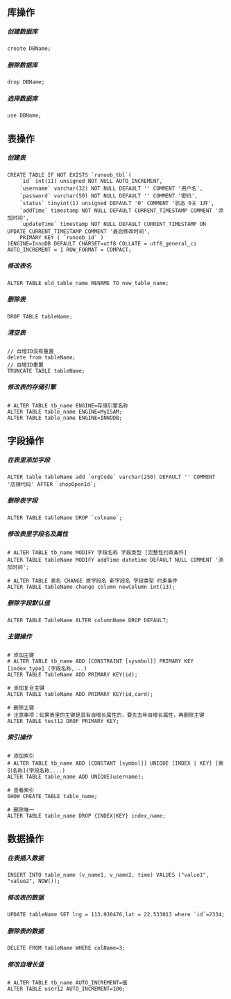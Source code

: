
## 库操作

##### 创建数据库

```
create DBName;
```
##### 删除数据库

```
drop DBName;
```

##### 选择数据库
```
use DBName;
```



## 表操作

##### 创建表

```
CREATE TABLE IF NOT EXISTS `runoob_tbl`(
    `id` int(11) unsigned NOT NULL AUTO_INCREMENT,
    `username` varchar(32) NOT NULL DEFAULT '' COMMENT '用户名',
    `password` varchar(50) NOT NULL DEFAULT '' COMMENT '密码',
    `status` tinyint(1) unsigned DEFAULT '0' COMMENT '状态 0关 1开',
    `addTime` timestamp NOT NULL DEFAULT CURRENT_TIMESTAMP COMMENT '添加时间',
    `updateTime` timestamp NOT NULL DEFAULT CURRENT_TIMESTAMP ON UPDATE CURRENT_TIMESTAMP COMMENT '最后修改时间',
    PRIMARY KEY ( `runoob_id` )
)ENGINE=InnoDB DEFAULT CHARSET=utf8 COLLATE = utf8_general_ci AUTO_INCREMENT = 1 ROW_FORMAT = COMPACT;
```

##### 修改表名

```
ALTER TABLE old_table_name RENAME TO new_table_name;
```

##### 删除表

```
DROP TABLE tableName;
```

##### 清空表
```
// 自增ID没有重置
delete from tableName;
// 自增ID重置
TRUNCATE TABLE tableName;
```

##### 修改表的存储引擎

```
# ALTER TABLE tb_name ENGINE=存储引擎名称
ALTER TABLE table_name ENGINE=MyISAM;
ALTER TABLE table_name ENGINE=INNODB;
```



## 字段操作

##### 在表里添加字段

```
ALTER table tableName add `orgCode` varchar(250) DEFAULT '' COMMENT '店铺代码' AFTER `shopOpenId`;
```

##### 删除表字段
```
ALTER TABLE tableName DROP `colname`;
```

##### 修改表里字段名及属性

```
# ALTER TABLE tb_name MODIFY 字段名称 字段类型 [完整性约束条件]
ALTER TABLE tableName MODIFY addTime datetime DEFAULT NULL COMMENT '添加时间';

# ALTER TABLE 表名 CHANGE 原字段名 新字段名 字段类型 约束条件
ALTER TABLE tableName change column newColumn int(13);
```

##### 删除字段默认值

```
ALTER TABLE TableName ALTER columnName DROP DEFAULT;
```

##### 主键操作

```
# 添加主键
# ALTER TABLE tb_name ADD [CONSTRAINT [sysmbol]] PRIMARY KEY [index_type] (字段名称,...)
ALTER TABLE TableName ADD PRIMARY KEY(id);

# 添加复合主键
ALTER TABLE tableName ADD PRIMARY KEY(id,card);

# 删除主键
# 注意事项：如果表里的主键是具有自增长属性的，要先去年自增长属性，再删除主键
ALTER TABLE test12 DROP PRIMARY KEY;
```

##### 索引操作

```
# 添加索引
# ALTER TABLE tb_name ADD [CONSTANT [symbol]] UNIQUE [INDEX | KEY] [索引名称](字段名称,...)
ALTER TABLE table_name ADD UNIQUE(username);

# 查看索引
SHOW CREATE TABLE table_name;

# 删除唯一
ALTER TABLE table_name DROP {INDEX|KEY} index_name;
```



## 数据操作


##### 在表插入数据

```
INSERT INTO table_name (v_name1, v_name2, time) VALUES ("value1", "value2", NOW());
```

##### 修改表的数据

```
UPDATE tableName SET lng = 113.930476,lat = 22.533013 where `id`=2334;
```

##### 删除表的数据

```
DELETE FROM tableName WHERE colName=3;
```

##### 修改自增长值

```
# ALTER TABLE tb_name AUTO_INCREMENT=值
ALTER TABLE user12 AUTO_INCREMENT=100;
```

